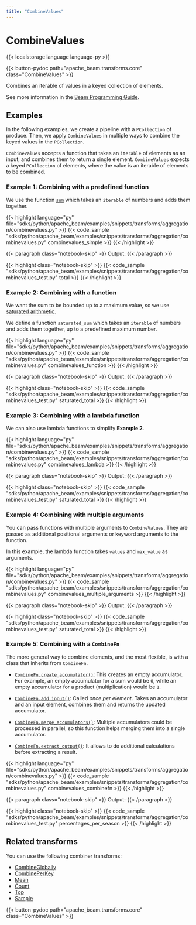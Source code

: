 ```yaml
---
title: "CombineValues"
---
```

<!--
Licensed under the Apache License, Version 2.0 (the "License");
you may not use this file except in compliance with the License.
You may obtain a copy of the License at

http://www.apache.org/licenses/LICENSE-2.0

Unless required by applicable law or agreed to in writing, software
distributed under the License is distributed on an "AS IS" BASIS,
WITHOUT WARRANTIES OR CONDITIONS OF ANY KIND, either express or implied.
See the License for the specific language governing permissions and
limitations under the License.
-->

# CombineValues

{{< localstorage language language-py >}}

{{< button-pydoc path="apache_beam.transforms.core" class="CombineValues" >}}

Combines an iterable of values in a keyed collection of elements.

See more information in the [Beam Programming Guide](/documentation/programming-guide/#combine).

## Examples

In the following examples, we create a pipeline with a `PCollection` of produce.
Then, we apply `CombineValues` in multiple ways to combine the keyed values in the `PCollection`.

`CombineValues` accepts a function that takes an `iterable` of elements as an input, and combines them to return a single element.
`CombineValues` expects a keyed `PCollection` of elements, where the value is an iterable of elements to be combined.

### Example 1: Combining with a predefined function

We use the function
[`sum`](https://docs.python.org/3/library/functions.html#sum)
which takes an `iterable` of numbers and adds them together.

{{< highlight language="py" file="sdks/python/apache_beam/examples/snippets/transforms/aggregation/combinevalues.py" >}}
{{< code_sample "sdks/python/apache_beam/examples/snippets/transforms/aggregation/combinevalues.py" combinevalues_simple >}}
{{< /highlight >}}

{{< paragraph class="notebook-skip" >}}
Output:
{{< /paragraph >}}

{{< highlight class="notebook-skip" >}}
{{< code_sample "sdks/python/apache_beam/examples/snippets/transforms/aggregation/combinevalues_test.py" total >}}
{{< /highlight >}}

### Example 2: Combining with a function

We want the sum to be bounded up to a maximum value, so we use
[saturated arithmetic](https://en.wikipedia.org/wiki/Saturation_arithmetic).

We define a function `saturated_sum` which takes an `iterable` of numbers and adds them together, up to a predefined maximum number.

{{< highlight language="py" file="sdks/python/apache_beam/examples/snippets/transforms/aggregation/combinevalues.py" >}}
{{< code_sample "sdks/python/apache_beam/examples/snippets/transforms/aggregation/combinevalues.py" combinevalues_function >}}
{{< /highlight >}}

{{< paragraph class="notebook-skip" >}}
Output:
{{< /paragraph >}}

{{< highlight class="notebook-skip" >}}
{{< code_sample "sdks/python/apache_beam/examples/snippets/transforms/aggregation/combinevalues_test.py" saturated_total >}}
{{< /highlight >}}

### Example 3: Combining with a lambda function

We can also use lambda functions to simplify **Example 2**.

{{< highlight language="py" file="sdks/python/apache_beam/examples/snippets/transforms/aggregation/combinevalues.py" >}}
{{< code_sample "sdks/python/apache_beam/examples/snippets/transforms/aggregation/combinevalues.py" combinevalues_lambda >}}
{{< /highlight >}}

{{< paragraph class="notebook-skip" >}}
Output:
{{< /paragraph >}}

{{< highlight class="notebook-skip" >}}
{{< code_sample "sdks/python/apache_beam/examples/snippets/transforms/aggregation/combinevalues_test.py" saturated_total >}}
{{< /highlight >}}

### Example 4: Combining with multiple arguments

You can pass functions with multiple arguments to `CombineValues`.
They are passed as additional positional arguments or keyword arguments to the function.

In this example, the lambda function takes `values` and `max_value` as arguments.

{{< highlight language="py" file="sdks/python/apache_beam/examples/snippets/transforms/aggregation/combinevalues.py" >}}
{{< code_sample "sdks/python/apache_beam/examples/snippets/transforms/aggregation/combinevalues.py" combinevalues_multiple_arguments >}}
{{< /highlight >}}

{{< paragraph class="notebook-skip" >}}
Output:
{{< /paragraph >}}

{{< highlight class="notebook-skip" >}}
{{< code_sample "sdks/python/apache_beam/examples/snippets/transforms/aggregation/combinevalues_test.py" saturated_total >}}
{{< /highlight >}}

### Example 5: Combining with a `CombineFn`

The more general way to combine elements, and the most flexible, is with a class that inherits from `CombineFn`.

* [`CombineFn.create_accumulator()`](https://beam.apache.org/releases/pydoc/current/apache_beam.transforms.core.html#apache_beam.transforms.core.CombineFn.create_accumulator):
  This creates an empty accumulator.
  For example, an empty accumulator for a sum would be `0`, while an empty accumulator for a product (multiplication) would be `1`.

* [`CombineFn.add_input()`](https://beam.apache.org/releases/pydoc/current/apache_beam.transforms.core.html#apache_beam.transforms.core.CombineFn.add_input):
  Called *once per element*.
  Takes an accumulator and an input element, combines them and returns the updated accumulator.

* [`CombineFn.merge_accumulators()`](https://beam.apache.org/releases/pydoc/current/apache_beam.transforms.core.html#apache_beam.transforms.core.CombineFn.merge_accumulators):
  Multiple accumulators could be processed in parallel, so this function helps merging them into a single accumulator.

* [`CombineFn.extract_output()`](https://beam.apache.org/releases/pydoc/current/apache_beam.transforms.core.html#apache_beam.transforms.core.CombineFn.extract_output):
  It allows to do additional calculations before extracting a result.

{{< highlight language="py" file="sdks/python/apache_beam/examples/snippets/transforms/aggregation/combinevalues.py" >}}
{{< code_sample "sdks/python/apache_beam/examples/snippets/transforms/aggregation/combinevalues.py" combinevalues_combinefn >}}
{{< /highlight >}}

{{< paragraph class="notebook-skip" >}}
Output:
{{< /paragraph >}}

{{< highlight class="notebook-skip" >}}
{{< code_sample "sdks/python/apache_beam/examples/snippets/transforms/aggregation/combinevalues_test.py" percentages_per_season >}}
{{< /highlight >}}

## Related transforms

You can use the following combiner transforms:

* [CombineGlobally](/documentation/transforms/python/aggregation/combineglobally)
* [CombinePerKey](/documentation/transforms/python/aggregation/combineperkey)
* [Mean](/documentation/transforms/python/aggregation/mean)
* [Count](/documentation/transforms/python/aggregation/count)
* [Top](/documentation/transforms/python/aggregation/top)
* [Sample](/documentation/transforms/python/aggregation/sample)

{{< button-pydoc path="apache_beam.transforms.core" class="CombineValues" >}}

